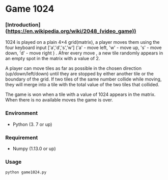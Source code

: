 # Game 1024



### [Introduction] (https://en.wikipedia.org/wiki/2048_(video_game))

1024 is played on a plain 4×4 grid(matrix), a player moves them using the four keyboard input ['a','d','s','w'] ('a' - move left, 'w' - move up, 's' - move down, 'd' - move right ) . Afrer every move , a new tile randomly appears in an empty spot in the matrix with a value of 2.

A player can move tiles as far as possible in the chosen direction (up/down/left/down) until they are stopped by either another tile or the boundary of the grid. If two tiles of the same number collide while moving, they will merge into a tile with the total value of the two tiles that collided. 

The game is won when a tile with a value of 1024 appears in the matrix. When there is no available moves  the game is over.

### Environment

- Python (3. 7 or up)

### Requirement

- Numpy (1.13.0 or up)

### Usage

`python game1024.py`

